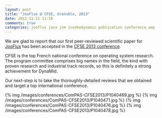 ```yaml
---
layout: post
title: "JooFlux @ CFSE, Grenoble, 2013"
date: 2012-11-21 11:10
comments: true
categories: jooflux java jvm invokedynamic publication conference aop
---
```


We are glad to report that our first peer-reviewed scientific paper
for [JooFlux](http://github.com/dynamid/jooflux) has been accepted
in the [CFSE 2013 conference](http://compas2013.inrialpes.fr).

CFSE is the top French national conference on operating system research. The program committee
comprises big names in the field, the kind with proven research and industrial track records, so
this is definitely a strong achievement for DynaMid.

Our next-step is to take the thoroughly-detailed reviews that we obtained and target a top
international conference.

<script async class="speakerdeck-embed" data-id="4a45b240420f0130e26112313d241d5f" data-ratio="1.2994923857868" src="//speakerdeck.com/assets/embed.js"></script>

{% img  /images/conferences/ComPAS-CFSE2013/P1040469.jpg %}
{% img  /images/conferences/ComPAS-CFSE2013/P1040471.jpg %}
{% img  /images/conferences/ComPAS-CFSE2013/P1040476.jpg %}
{% img  /images/conferences/ComPAS-CFSE2013/P1040478.jpg %}

